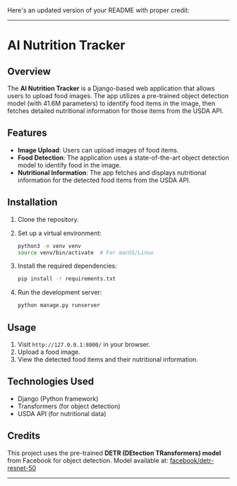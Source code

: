 Here's an updated version of your README with proper credit:

---

# AI Nutrition Tracker

## Overview

The **AI Nutrition Tracker** is a Django-based web application that allows users to upload food images. The app utilizes a pre-trained object detection model (with 41.6M parameters) to identify food items in the image, then fetches detailed nutritional information for those items from the USDA API.

## Features

* **Image Upload**: Users can upload images of food items.
* **Food Detection**: The application uses a state-of-the-art object detection model to identify food in the image.
* **Nutritional Information**: The app fetches and displays nutritional information for the detected food items from the USDA API.

## Installation

1. Clone the repository.
2. Set up a virtual environment:

   ```bash
   python3 -m venv venv
   source venv/bin/activate  # For macOS/Linux
   ```
3. Install the required dependencies:

   ```bash
   pip install -r requirements.txt
   ```
4. Run the development server:

   ```bash
   python manage.py runserver
   ```

## Usage

1. Visit `http://127.0.0.1:8000/` in your browser.
2. Upload a food image.
3. View the detected food items and their nutritional information.

## Technologies Used

* Django (Python framework)
* Transformers (for object detection)
* USDA API (for nutritional data)

## Credits

This project uses the pre-trained **DETR (DEtection TRansformers) model** from Facebook for object detection.
Model available at: [facebook/detr-resnet-50](https://huggingface.co/facebook/detr-resnet-50)

---
